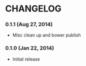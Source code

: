 CHANGELOG
=========

### 0.1.1 (Aug 27, 2014)

* Misc clean up and bower publish

### 0.1.0 (Jan 22, 2014)

* Initial release
